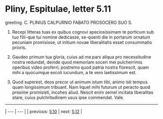 # Pliny, Espitulae, letter 5.11

greeting. C. PLINIUS CALPURNIO FABATO PROSOCERO SUO S.



1. Recepi litteras tuas ex quibus cognovi speciosissimam te porticum sub tuo filii-que tui nomine dedicasse, se-quenti die in portarum ornatum pecuniam promisisse, ut initium novae liberalitatis esset consummatio prioris.



2. Gaudeo primum tua gloria, cuius ad me pars aliqua pro necessitudine nostra redundat; deinde quod memoriam soceri mei pulcherrimis operibus video proferri; postremo quod patria nostra florescit, quam mihi a quocumque excoli iucundum, a te vero laetissimum est.



3. Quod superest, deos precor ut animum istum tibi, animo isti tempus quam longissimum tribuant. Nam liquet mihi futurum ut peracto quod proxime promisisti, incohes aliud. Nescit enim semel incitata liberalitas stare, cuius pulchritudinem usus ipse commendat. Vale.



---

| --- | --- |
| previous: [5.10](../5.10/) | next: [5.12](../5.12/) |